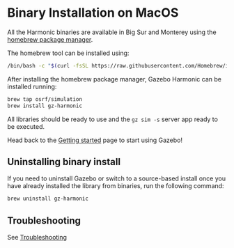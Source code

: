 # Binary Installation on MacOS

All the Harmonic binaries are available in Big Sur and Monterey using the
[homebrew package manager](https://brew.sh/).

The homebrew tool can be installed using:

```bash
/bin/bash -c "$(curl -fsSL https://raw.githubusercontent.com/Homebrew/install/master/install.sh)"
```

After installing the homebrew package manager, Gazebo Harmonic can be installed running:

```bash
brew tap osrf/simulation
brew install gz-harmonic
```

All libraries should be ready to use and the `gz sim -s` server app ready to be executed.

Head back to the [Getting started](/docs/all/getstarted)
page to start using Gazebo!

## Uninstalling binary install

If you need to uninstall Gazebo or switch to a source-based install once you
have already installed the library from binaries, run the following command:

```bash
brew uninstall gz-harmonic
```

## Troubleshooting

See [Troubleshooting](/docs/harmonic/troubleshooting#macos)
